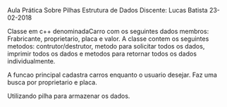 Aula Prática Sobre Pilhas 
Estrutura de Dados 
Discente: Lucas Batista
23-02-2018

Classe em c++ denominadaCarro com os seguintes dados membros:
Frabricante, proprietario, placa e valor. A classe contem os seguintes metodos: contrutor/destrutor,
metodo para solicitar todos os dados, imprimir todos os dados e metodos para retornar todos os dados individualmente.

A funcao principal cadastra carros enquanto o usuario desejar. Faz uma busca por proprietario e placa.

Utilizando pilha para armazenar os dados.


